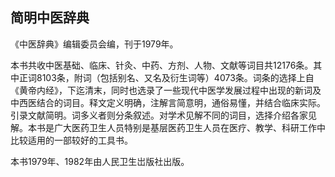 ## 简明中医辞典

《中医辞典》编辑委员会编，刊于1979年。

本书共收中医基础、临床、针灸、中药、方剂、人物、文献等词目共12176条。其中正词8103条，附词（包括别名、又名及衍生词等）4073条。词条的选择上自《黄帝内经》，下迄清末，同时也选录了一些现代中医学发展过程中出现的新词及中西医结合的词目。释文定义明确，注解言简意明，通俗易懂，并结合临床实际。引录文献简明。词多义者则分条叙述。对学术见解不同的词目，选择介绍各家见解。本书是广大医药卫生人员特别是基层医药卫生人员在医疗、教学、科研工作中比较适用的一部较好的工具书。

本书1979年、1982年由人民卫生岀版社出版。
